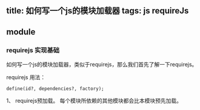 title: 如何写一个js的模块加载器
tags: js requireJs
---

## module

### requirejs 实现基础

如何写一个js的模块加载器，类似于requirejs，那么我们首先了解一下requirejs。

requirejs 用法：

`define(id?, dependencies?, factory);`

1、 requirejs预加载。 每个模块所依赖的其他模块都会比本模块预先加载。











